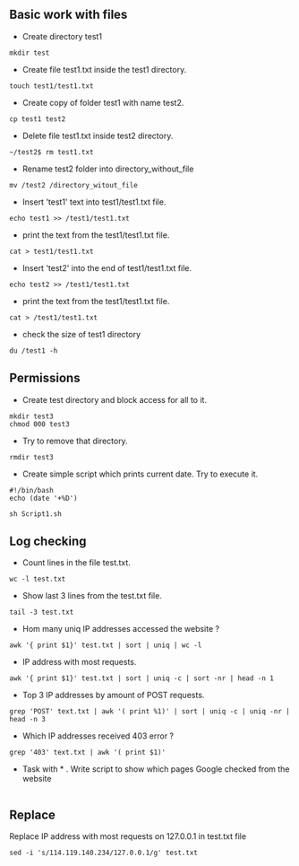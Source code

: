 ##  Basic work with files

- Create directory test1

```console
mkdir test
```

- Create file test1.txt inside the test1 directory.

```console
touch test1/test1.txt
```


-   Create copy of folder test1 with name test2.  

```console
cp test1 test2
```

-    Delete file test1.txt inside test2 directory.

```console
~/test2$ rm test1.txt
```

-    Rename test2 folder into directory_without_file

```console
mv /test2 /directory_witout_file
```

-    Insert 'test1' text into test1/test1.txt file.

```console
echo test1 >> /test1/test1.txt 
```

-    print the text from the test1/test1.txt file.

```console
cat > test1/test1.txt
```

-    Insert 'test2' into the end of test1/test1.txt file.

```console
echo test2 >> /test1/test1.txt
```
-    print the text from the test1/test1.txt file.

```console
cat > /test1/test1.txt
```
- check the size of test1 directory

```console
du /test1 -h
```
## Permissions

-   Create test directory and block access for all to it.

```console
mkdir test3
chmod 000 test3
```
-   Try to remove that directory.

```console
rmdir test3
```

-    Create simple script which prints current date. Try to execute it.

```console
#!/bin/bash
echo (date '+%D')

sh Script1.sh
```

## Log checking

-  Count lines in the file test.txt.

```console
wc -l test.txt
```

- Show last 3 lines from the test.txt file. 

```console
tail -3 test.txt
```

-  Hom many uniq IP addresses accessed the website ? 

```console
awk '{ print $1}' test.txt | sort | uniq | wc -l
```

-  IP address with most requests.

```console
awk '{ print $1}' test.txt | sort | uniq -c | sort -nr | head -n 1 
```

-  Top 3 IP addresses by amount of POST requests.

```console
grep 'POST' text.txt | awk '( print %1)' | sort | uniq -c | uniq -nr | head -n 3 
```

-  Which IP addresses received 403 error ? 

```console
grep '403' text.txt | awk '( print $1)'
```

- Task with * . Write script to show which pages Google checked from the website 

``` console

```
## Replace

Replace IP address with most requests on 127.0.0.1 in test.txt file 

```console
sed -i 's/114.119.140.234/127.0.0.1/g' test.txt
```
